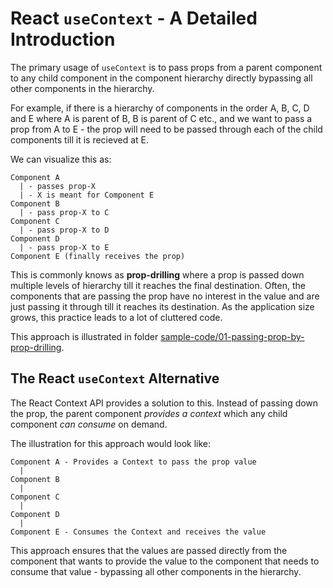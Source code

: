 # React `useContext` - A Detailed Introduction

The primary usage of `useContext` is to pass props from a parent component to any child component in the component hierarchy directly bypassing all other components in the hierarchy.

For example, if there is a hierarchy of components in the order A, B, C, D and E where A is parent of B, B is parent of C etc., and we want to pass a prop from A to E - the prop will need to be passed through each of the child components till it is recieved at E.

We can visualize this as:

```text
Component A
  | - passes prop-X
  | - X is meant for Component E
Component B
  | - pass prop-X to C
Component C
  | - pass prop-X to D
Component D
  | - pass prop-X to E
Component E (finally receives the prop)
```

This is commonly knows as **prop-drilling** where a prop is passed down multiple levels of hierarchy till it reaches the final destination. Often, the components that are passing the prop have no interest in the value and are just passing it through till it reaches its destination. As the application size grows, this practice leads to a lot of cluttered code.

This approach is illustrated in folder [sample-code/01-passing-prop-by-prop-drilling](./sample-code/01-passing-prop-by-prop-drilling/).

## The React `useContext` Alternative

The React Context API provides a solution to this. Instead of passing down the prop, the parent component _provides a context_ which any child component _can consume_ on demand.

The illustration for this approach would look like:

```text
Component A - Provides a Context to pass the prop value
  |
Component B
  |
Component C
  |
Component D
  |
Component E - Consumes the Context and receives the value
```

This approach ensures that the values are passed directly from the component that wants to provide the value to the component that needs to consume that value - bypassing all other components in the hierarchy.
